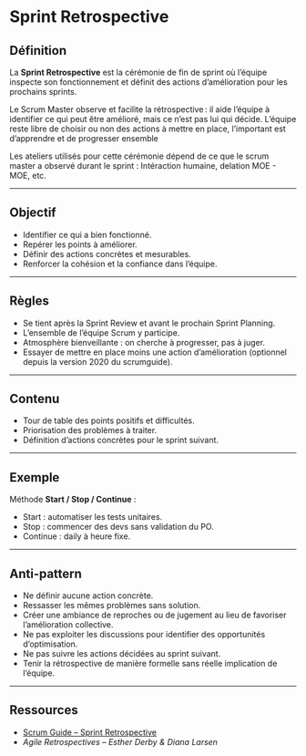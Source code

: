 # Sprint Retrospective

## Définition
La **Sprint Retrospective** est la cérémonie de fin de sprint où l’équipe inspecte son fonctionnement et définit des actions d’amélioration pour les prochains sprints.

Le Scrum Master observe et facilite la rétrospective : il aide l’équipe à identifier ce qui peut être amélioré, mais ce n’est pas lui qui décide. L’équipe reste libre de choisir ou non des actions à mettre en place, l’important est d’apprendre et de progresser ensemble

Les ateliers utilisés pour cette cérémonie dépend de ce que le scrum master a observé durant le sprint : Intéraction humaine, delation MOE - MOE, etc.

---

## Objectif
- Identifier ce qui a bien fonctionné.  
- Repérer les points à améliorer.  
- Définir des actions concrètes et mesurables.  
- Renforcer la cohésion et la confiance dans l’équipe.  

---

## Règles
- Se tient après la Sprint Review et avant le prochain Sprint Planning.  
- L’ensemble de l’équipe Scrum y participe.  
- Atmosphère bienveillante : on cherche à progresser, pas à juger.  
- Essayer de mettre en place moins une action d’amélioration (optionnel depuis la version 2020 du scrumguide).  

---

## Contenu
- Tour de table des points positifs et difficultés.  
- Priorisation des problèmes à traiter.  
- Définition d’actions concrètes pour le sprint suivant.  

---

## Exemple
Méthode **Start / Stop / Continue** :  
- Start : automatiser les tests unitaires.  
- Stop : commencer des devs sans validation du PO.  
- Continue : daily à heure fixe.  

---

## Anti-pattern
- Ne définir aucune action concrète.  
- Ressasser les mêmes problèmes sans solution.  
- Créer une ambiance de reproches ou de jugement au lieu de favoriser l’amélioration collective.
- Ne pas exploiter les discussions pour identifier des opportunités d’optimisation.
- Ne pas suivre les actions décidées au sprint suivant. 
- Tenir la rétrospective de manière formelle sans réelle implication de l’équipe.

---

## Ressources
- [Scrum Guide – Sprint Retrospective](https://scrumguides.org/)  
- *Agile Retrospectives – Esther Derby & Diana Larsen*  
